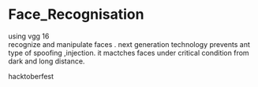 # Face_Recognisation
using vgg 16  
recognize and manipulate faces .
next generation technology prevents ant type of spoofing ,injection.
it mactches faces under critical condition from dark and long distance.

hacktoberfest
